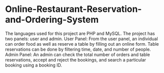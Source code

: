 # Online-Restaurant-Reservation-and-Ordering-System
The languages used for this project are PHP and MySQL. The project has two panels: user and admin.
User Panel: From the user panel, an individual can order food as well as reserve a table by filling out an online form. Table reservations can be done by filtering time, date, and number of people.
Admin Panel: An admin can check the total number of orders and table reservations, accept and reject the bookings, and search a particular booking using a booking ID.

